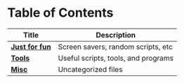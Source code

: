 # Table of Contents

| Title                  | Description                                   |
|------------------------|-----------------------------------------------|
| **[Just for fun][1]**  | Screen savers, random scripts, etc            |
| **[Tools][2]**         | Useful scripts, tools, and programs           |
| **[Misc][3]**          | Uncategorized files                           |

[1]: /fun
[2]: /tools
[3]: /misc

<!-- | **[Server Help][1]**   | Getting started with the server + basic usage | -->

